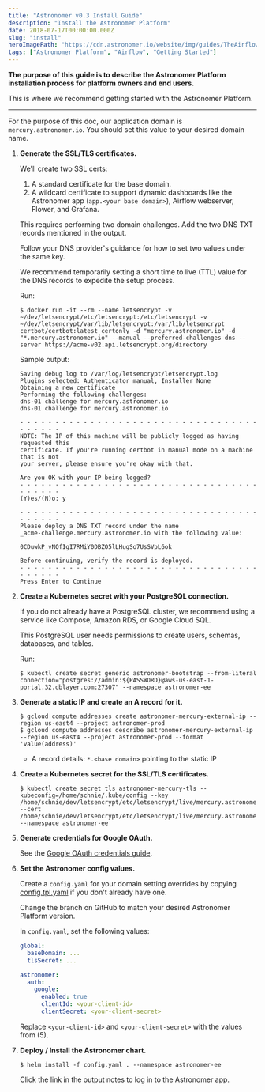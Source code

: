 ```yaml
---
title: "Astronomer v0.3 Install Guide"
description: "Install the Astronomer Platform"
date: 2018-07-17T00:00:00.000Z
slug: "install"
heroImagePath: "https://cdn.astronomer.io/website/img/guides/TheAirflowUI_preview.png"
tags: ["Astronomer Platform", "Airflow", "Getting Started"]
---
```


**The purpose of this guide is to describe the Astronomer Platform installation process for platform owners and end users.**

This is where we recommend getting started with the Astronomer Platform.

---

For the purpose of this doc, our application domain is `mercury.astronomer.io`.  You should set this value to your desired domain name.

1. **Generate the SSL/TLS certificates.**

    We'll create two SSL certs:

    1. A standard certificate for the base domain.
    1. A wildcard certificate to support dynamic dashboards like the Astronomer app (`app.<your base domain>`), Airflow webserver, Flower, and Grafana.

    This requires performing two domain challenges.  Add the two DNS TXT records mentioned in the output.

    Follow your DNS provider's guidance for how to set two values under the same key.

    We recommend temporarily setting a short time to live (TTL) value for the DNS records to expedite the setup process.

    Run:

    ```shell
    $ docker run -it --rm --name letsencrypt -v ~/dev/letsencrypt/etc/letsencrypt:/etc/letsencrypt -v ~/dev/letsencrypt/var/lib/letsencrypt:/var/lib/letsencrypt certbot/certbot:latest certonly -d "mercury.astronomer.io" -d "*.mercury.astronomer.io" --manual --preferred-challenges dns --server https://acme-v02.api.letsencrypt.org/directory
    ```

    Sample output:

    ```plain
    Saving debug log to /var/log/letsencrypt/letsencrypt.log
    Plugins selected: Authenticator manual, Installer None
    Obtaining a new certificate
    Performing the following challenges:
    dns-01 challenge for mercury.astronomer.io
    dns-01 challenge for mercury.astronomer.io

    - - - - - - - - - - - - - - - - - - - - - - - - - - - - - - - - - - - - - - - -
    NOTE: The IP of this machine will be publicly logged as having requested this
    certificate. If you're running certbot in manual mode on a machine that is not
    your server, please ensure you're okay with that.

    Are you OK with your IP being logged?
    - - - - - - - - - - - - - - - - - - - - - - - - - - - - - - - - - - - - - - - -
    (Y)es/(N)o: y

    - - - - - - - - - - - - - - - - - - - - - - - - - - - - - - - - - - - - - - - -
    Please deploy a DNS TXT record under the name
    _acme-challenge.mercury.astronomer.io with the following value:

    0CDuwkP_vNOfIgI7RMiY0DBZO5lLHugSo7UsSVpL6ok

    Before continuing, verify the record is deployed.
    - - - - - - - - - - - - - - - - - - - - - - - - - - - - - - - - - - - - - - - -
    Press Enter to Continue
    ```

1. **Create a Kubernetes secret with your PostgreSQL connection.**

    If you do not already have a PostgreSQL cluster, we recommend using a service like Compose, Amazon RDS, or Google Cloud SQL.

    This PostgreSQL user needs permissions to create users, schemas, databases, and tables.

    Run:

    ```shell
    $ kubectl create secret generic astronomer-bootstrap --from-literal connection="postgres://admin:${PASSWORD}@aws-us-east-1-portal.32.dblayer.com:27307" --namespace astronomer-ee
    ```

1. **Generate a static IP and create an A record for it.**

    ```shell
    $ gcloud compute addresses create astronomer-mercury-external-ip --region us-east4 --project astronomer-prod
    $ gcloud compute addresses describe astronomer-mercury-external-ip --region us-east4 --project astronomer-prod --format 'value(address)'
    ```

    - A record details: `*.<base domain>` pointing to the static IP

1. **Create a Kubernetes secret for the SSL/TLS certificates.**

    ```shell
    $ kubectl create secret tls astronomer-mercury-tls --kubeconfig=/home/schnie/.kube/config --key /home/schnie/dev/letsencrypt/etc/letsencrypt/live/mercury.astronomer.io/privkey.pem --cert /home/schnie/dev/letsencrypt/etc/letsencrypt/live/mercury.astronomer.io/fullchain.pem --namespace astronomer-ee
    ```

1. **Generate credentials for Google OAuth.**

    See the [Google OAuth credentials guide](/guides/google-oauth-creds).

1. **Set the Astronomer config values.**

    Create a `config.yaml` for your domain setting overrides by copying [config.tpl.yaml](https://github.com/astronomerio/helm.astronomer.io/blob/master/config.tpl.yaml) if you don't already have one.

    Change the branch on GitHub to match your desired Astronomer Platform version.

    In `config.yaml`, set the following values:

    ```yaml
    global:
      baseDomain: ...
      tlsSecret: ...

    astronomer:
      auth:
        google:
          enabled: true
          clientId: <your-client-id>
          clientSecret: <your-client-secret>
    ```

    Replace `<your-client-id>` and `<your-client-secret>` with the values from (5).

1. **Deploy / Install the Astronomer chart.**

    ```shell
    $ helm install -f config.yaml . --namespace astronomer-ee
    ```

    Click the link in the output notes to log in to the Astronomer app.

